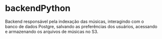 # backendPython
Backend responsável pela indexação das músicas, interagindo com o banco de dados Postgre, salvando as preferências dos usuários, acessando e armazenando os arquivos de músicas no S3.
